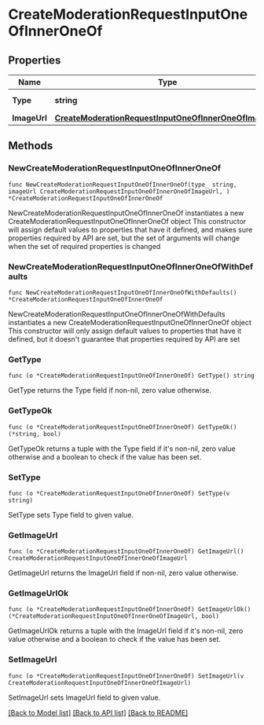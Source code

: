 # CreateModerationRequestInputOneOfInnerOneOf

## Properties

Name | Type | Description | Notes
------------ | ------------- | ------------- | -------------
**Type** | **string** | Always &#x60;image_url&#x60;. | 
**ImageUrl** | [**CreateModerationRequestInputOneOfInnerOneOfImageUrl**](CreateModerationRequestInputOneOfInnerOneOfImageUrl.md) |  | 

## Methods

### NewCreateModerationRequestInputOneOfInnerOneOf

`func NewCreateModerationRequestInputOneOfInnerOneOf(type_ string, imageUrl CreateModerationRequestInputOneOfInnerOneOfImageUrl, ) *CreateModerationRequestInputOneOfInnerOneOf`

NewCreateModerationRequestInputOneOfInnerOneOf instantiates a new CreateModerationRequestInputOneOfInnerOneOf object
This constructor will assign default values to properties that have it defined,
and makes sure properties required by API are set, but the set of arguments
will change when the set of required properties is changed

### NewCreateModerationRequestInputOneOfInnerOneOfWithDefaults

`func NewCreateModerationRequestInputOneOfInnerOneOfWithDefaults() *CreateModerationRequestInputOneOfInnerOneOf`

NewCreateModerationRequestInputOneOfInnerOneOfWithDefaults instantiates a new CreateModerationRequestInputOneOfInnerOneOf object
This constructor will only assign default values to properties that have it defined,
but it doesn't guarantee that properties required by API are set

### GetType

`func (o *CreateModerationRequestInputOneOfInnerOneOf) GetType() string`

GetType returns the Type field if non-nil, zero value otherwise.

### GetTypeOk

`func (o *CreateModerationRequestInputOneOfInnerOneOf) GetTypeOk() (*string, bool)`

GetTypeOk returns a tuple with the Type field if it's non-nil, zero value otherwise
and a boolean to check if the value has been set.

### SetType

`func (o *CreateModerationRequestInputOneOfInnerOneOf) SetType(v string)`

SetType sets Type field to given value.


### GetImageUrl

`func (o *CreateModerationRequestInputOneOfInnerOneOf) GetImageUrl() CreateModerationRequestInputOneOfInnerOneOfImageUrl`

GetImageUrl returns the ImageUrl field if non-nil, zero value otherwise.

### GetImageUrlOk

`func (o *CreateModerationRequestInputOneOfInnerOneOf) GetImageUrlOk() (*CreateModerationRequestInputOneOfInnerOneOfImageUrl, bool)`

GetImageUrlOk returns a tuple with the ImageUrl field if it's non-nil, zero value otherwise
and a boolean to check if the value has been set.

### SetImageUrl

`func (o *CreateModerationRequestInputOneOfInnerOneOf) SetImageUrl(v CreateModerationRequestInputOneOfInnerOneOfImageUrl)`

SetImageUrl sets ImageUrl field to given value.



[[Back to Model list]](../README.md#documentation-for-models) [[Back to API list]](../README.md#documentation-for-api-endpoints) [[Back to README]](../README.md)


